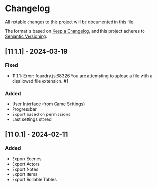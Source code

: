 # Changelog
All notable changes to this project will be documented in this file.

The format is based on [Keep a Changelog](https://keepachangelog.com/en/1.0.0/),
and this project adheres to [Semantic Versioning](https://semver.org/spec/v2.0.0.html).

## [11.1.1] - 2024-03-19
### Fixed
- 11.1.1:  Error: foundry.js:68326 You are attempting to upload a file with a disallowed file extension. #1 
### Added
- User Interface (from Game Settings)
- Progressbar
- Export based on permissions
- Last settings stored

## [11.0.1] - 2024-02-11
### Added
- Export Scenes
- Export Actors
- Export Notes
- Export Items
- Export Rollable Tables
